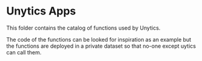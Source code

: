 # Unytics Apps

This folder contains the catalog of functions used by Unytics.

The code of the functions can be looked for inspiration as an example but the functions are deployed in a private dataset so that no-one except uytics can call them.
